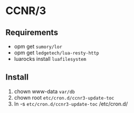 CCNR/3
===

Requirements
----

* opm get `sumory/lor`
* opm get `ledgetech/lua-resty-http`
* luarocks install `luafilesystem`

Install
----

1. chown www-data `var/db`
2. chown root `etc/cron.d/ccnr3-update-toc`
3. ln -s `etc/cron.d/ccnr3-update-toc` /etc/cron.d/
